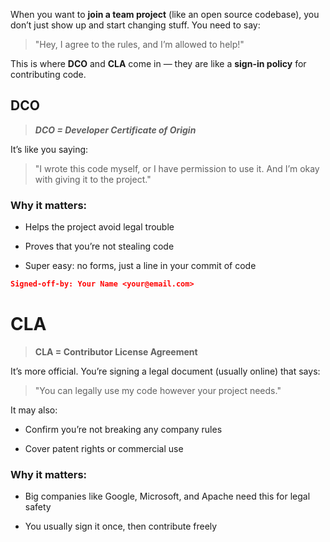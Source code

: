 
When you want to **join a team project** (like an open source codebase), you don’t just show up and start changing stuff. You need to say:

> "Hey, I agree to the rules, and I’m allowed to help!"

This is where **DCO** and **CLA** come in — they are like a **sign-in policy** for contributing code.

## DCO

>***DCO = Developer Certificate of Origin***

It’s like you saying:

> "I wrote this code myself, or I have permission to use it. And I’m okay with giving it to the project."

### Why it matters:

- Helps the project avoid legal trouble
    
- Proves that you’re not stealing code
    
- Super easy: no forms, just a line in your commit of code

```json
Signed-off-by: Your Name <your@email.com>
```


# CLA

> **CLA = Contributor License Agreement**

It’s more official. You’re signing a legal document (usually online) that says:

> "You can legally use my code however your project needs."

It may also:

- Confirm you’re not breaking any company rules
    
- Cover patent rights or commercial use

### Why it matters:

- Big companies like Google, Microsoft, and Apache need this for legal safety
	
- You usually sign it once, then contribute freely

